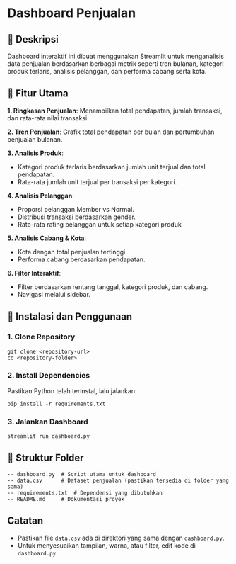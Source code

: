 # Dashboard Penjualan

## 📌 Deskripsi
Dashboard interaktif ini dibuat menggunakan Streamlit untuk menganalisis data penjualan berdasarkan berbagai metrik seperti tren bulanan, kategori produk terlaris, analisis pelanggan, dan performa cabang serta kota.

## 📌 Fitur Utama
**1. Ringkasan Penjualan**: Menampilkan total pendapatan, jumlah transaksi, dan rata-rata nilai transaksi.

**2. Tren Penjualan**: Grafik total pendapatan per bulan dan pertumbuhan penjualan bulanan.

**3. Analisis Produk**:
  - Kategori produk terlaris berdasarkan jumlah unit terjual dan total pendapatan.
  - Rata-rata jumlah unit terjual per transaksi per kategori.

**4. Analisis Pelanggan**:
  - Proporsi pelanggan Member vs Normal.
  - Distribusi transaksi berdasarkan gender.
  - Rata-rata rating pelanggan untuk setiap kategori produk

**5. Analisis Cabang & Kota**:
  - Kota dengan total penjualan tertinggi.
  - Performa cabang berdasarkan pendapatan.

**6. Filter Interaktif**:
  - Filter berdasarkan rentang tanggal, kategori produk, dan cabang.
  - Navigasi melalui sidebar.

## 📌 Instalasi dan Penggunaan
### 1. Clone Repository
```
git clone <repository-url>
cd <repository-folder>
```

### 2. Install Dependencies
Pastikan Python telah terinstal, lalu jalankan:
```
pip install -r requirements.txt
```

### 3. Jalankan Dashboard
```
streamlit run dashboard.py
```

## 📌 Struktur Folder
```
-- dashboard.py  # Script utama untuk dashboard
-- data.csv      # Dataset penjualan (pastikan tersedia di folder yang sama)
-- requirements.txt  # Dependensi yang dibutuhkan
-- README.md     # Dokumentasi proyek
```

## Catatan
- Pastikan file `data.csv` ada di direktori yang sama dengan `dashboard.py`.
- Untuk menyesuaikan tampilan, warna, atau filter, edit kode di `dashboard.py`.
